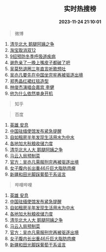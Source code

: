 <div align="center"><h2>实时热搜榜</h2><h4>2023-11-24 21:10:01</h4></div>

> 微博  

1. [清华北大 鹅腿阿姨之争](https://s.weibo.com/weibo?q=%E6%B8%85%E5%8D%8E%E5%8C%97%E5%A4%A7%20%E9%B9%85%E8%85%BF%E9%98%BF%E5%A7%A8%E4%B9%8B%E4%BA%89&t=31&band_rank=1&Refer=top)<br />
2. [淘宝取消双12](https://s.weibo.com/weibo?q=%23%E6%B7%98%E5%AE%9D%E5%8F%96%E6%B6%88%E5%8F%8C12%23&t=31&band_rank=2&Refer=top)<br />
3. [9招预防冬季呼吸道疾病](https://s.weibo.com/weibo?q=%239%E6%8B%9B%E9%A2%84%E9%98%B2%E5%86%AC%E5%AD%A3%E5%91%BC%E5%90%B8%E9%81%93%E7%96%BE%E7%97%85%23&t=31&band_rank=3&Refer=top)<br />
4. [谢危亲了一晚上嘴皮子都破了吧](https://s.weibo.com/weibo?q=%23%E8%B0%A2%E5%8D%B1%E4%BA%B2%E4%BA%86%E4%B8%80%E6%99%9A%E4%B8%8A%E5%98%B4%E7%9A%AE%E5%AD%90%E9%83%BD%E7%A0%B4%E4%BA%86%E5%90%A7%23&t=31&band_rank=4&Refer=top)<br />
5. [吴莫愁退圈三年直言听歌想吐](https://s.weibo.com/weibo?q=%23%E5%90%B4%E8%8E%AB%E6%84%81%E9%80%80%E5%9C%88%E4%B8%89%E5%B9%B4%E7%9B%B4%E8%A8%80%E5%90%AC%E6%AD%8C%E6%83%B3%E5%90%90%23&t=31&band_rank=5&Refer=top)<br />
6. [吴亦凡要先在中国坐完牢再被驱逐出境](https://s.weibo.com/weibo?q=%23%E5%90%B4%E4%BA%A6%E5%87%A1%E8%A6%81%E5%85%88%E5%9C%A8%E4%B8%AD%E5%9B%BD%E5%9D%90%E5%AE%8C%E7%89%A2%E5%86%8D%E8%A2%AB%E9%A9%B1%E9%80%90%E5%87%BA%E5%A2%83%23&t=31&band_rank=6&Refer=top)<br />
7. [郑秀晶红裙红毯造型](https://s.weibo.com/weibo?q=%23%E9%83%91%E7%A7%80%E6%99%B6%E7%BA%A2%E8%A3%99%E7%BA%A2%E6%AF%AF%E9%80%A0%E5%9E%8B%23&t=31&band_rank=7&Refer=top)<br />
8. [林俊杰演唱会嘉宾 李健](https://s.weibo.com/weibo?q=%E6%9E%97%E4%BF%8A%E6%9D%B0%E6%BC%94%E5%94%B1%E4%BC%9A%E5%98%89%E5%AE%BE%20%E6%9D%8E%E5%81%A5&t=31&band_rank=8&Refer=top)<br />
9. [他为什么依然单身开机](https://s.weibo.com/weibo?q=%23%E4%BB%96%E4%B8%BA%E4%BB%80%E4%B9%88%E4%BE%9D%E7%84%B6%E5%8D%95%E8%BA%AB%E5%BC%80%E6%9C%BA%23&t=31&band_rank=9&Refer=top)<br />

> 知乎  


> 百度  

1. [英雄 安息](https://www.baidu.com/s?wd=%E8%8B%B1%E9%9B%84+%E5%AE%89%E6%81%AF&sa=fyb_news&rsv_dl=fyb_news)<br />
2. [中国驻缅使馆发布紧急提醒](https://www.baidu.com/s?wd=%E4%B8%AD%E5%9B%BD%E9%A9%BB%E7%BC%85%E4%BD%BF%E9%A6%86%E5%8F%91%E5%B8%83%E7%B4%A7%E6%80%A5%E6%8F%90%E9%86%92&sa=fyb_news&rsv_dl=fyb_news)<br />
3. [自如租房半年发现生活用水为中水](https://www.baidu.com/s?wd=%E8%87%AA%E5%A6%82%E7%A7%9F%E6%88%BF%E5%8D%8A%E5%B9%B4%E5%8F%91%E7%8E%B0%E7%94%9F%E6%B4%BB%E7%94%A8%E6%B0%B4%E4%B8%BA%E4%B8%AD%E6%B0%B4&sa=fyb_news&rsv_dl=fyb_news)<br />
4. [各地加大秋粮收储力度](https://www.baidu.com/s?wd=%E5%90%84%E5%9C%B0%E5%8A%A0%E5%A4%A7%E7%A7%8B%E7%B2%AE%E6%94%B6%E5%82%A8%E5%8A%9B%E5%BA%A6&sa=fyb_news&rsv_dl=fyb_news)<br />
5. [清华北大人大 鹅腿阿姨之争](https://www.baidu.com/s?wd=%E6%B8%85%E5%8D%8E%E5%8C%97%E5%A4%A7%E4%BA%BA%E5%A4%A7+%E9%B9%85%E8%85%BF%E9%98%BF%E5%A7%A8%E4%B9%8B%E4%BA%89&sa=fyb_news&rsv_dl=fyb_news)<br />
6. [马云入局预制菜](https://www.baidu.com/s?wd=%E9%A9%AC%E4%BA%91%E5%85%A5%E5%B1%80%E9%A2%84%E5%88%B6%E8%8F%9C&sa=fyb_news&rsv_dl=fyb_news)<br />
7. [官方：吴亦凡需服刑完再被驱逐出境](https://www.baidu.com/s?wd=%E5%AE%98%E6%96%B9%EF%BC%9A%E5%90%B4%E4%BA%A6%E5%87%A1%E9%9C%80%E6%9C%8D%E5%88%91%E5%AE%8C%E5%86%8D%E8%A2%AB%E9%A9%B1%E9%80%90%E5%87%BA%E5%A2%83&sa=fyb_news&rsv_dl=fyb_news)<br />
8. [女子腹内长出重46斤巨大脂肪肉瘤](https://www.baidu.com/s?wd=%E5%A5%B3%E5%AD%90%E8%85%B9%E5%86%85%E9%95%BF%E5%87%BA%E9%87%8D46%E6%96%A4%E5%B7%A8%E5%A4%A7%E8%84%82%E8%82%AA%E8%82%89%E7%98%A4&sa=fyb_news&rsv_dl=fyb_news)<br />
9. [新疆和田光脚踩葡萄干系谣言](https://www.baidu.com/s?wd=%E6%96%B0%E7%96%86%E5%92%8C%E7%94%B0%E5%85%89%E8%84%9A%E8%B8%A9%E8%91%A1%E8%90%84%E5%B9%B2%E7%B3%BB%E8%B0%A3%E8%A8%80&sa=fyb_news&rsv_dl=fyb_news)<br />

> 哔哩哔哩  

1. [英雄 安息](https://www.baidu.com/s?wd=%E8%8B%B1%E9%9B%84+%E5%AE%89%E6%81%AF&sa=fyb_news&rsv_dl=fyb_news)<br />
2. [中国驻缅使馆发布紧急提醒](https://www.baidu.com/s?wd=%E4%B8%AD%E5%9B%BD%E9%A9%BB%E7%BC%85%E4%BD%BF%E9%A6%86%E5%8F%91%E5%B8%83%E7%B4%A7%E6%80%A5%E6%8F%90%E9%86%92&sa=fyb_news&rsv_dl=fyb_news)<br />
3. [自如租房半年发现生活用水为中水](https://www.baidu.com/s?wd=%E8%87%AA%E5%A6%82%E7%A7%9F%E6%88%BF%E5%8D%8A%E5%B9%B4%E5%8F%91%E7%8E%B0%E7%94%9F%E6%B4%BB%E7%94%A8%E6%B0%B4%E4%B8%BA%E4%B8%AD%E6%B0%B4&sa=fyb_news&rsv_dl=fyb_news)<br />
4. [各地加大秋粮收储力度](https://www.baidu.com/s?wd=%E5%90%84%E5%9C%B0%E5%8A%A0%E5%A4%A7%E7%A7%8B%E7%B2%AE%E6%94%B6%E5%82%A8%E5%8A%9B%E5%BA%A6&sa=fyb_news&rsv_dl=fyb_news)<br />
5. [清华北大人大 鹅腿阿姨之争](https://www.baidu.com/s?wd=%E6%B8%85%E5%8D%8E%E5%8C%97%E5%A4%A7%E4%BA%BA%E5%A4%A7+%E9%B9%85%E8%85%BF%E9%98%BF%E5%A7%A8%E4%B9%8B%E4%BA%89&sa=fyb_news&rsv_dl=fyb_news)<br />
6. [马云入局预制菜](https://www.baidu.com/s?wd=%E9%A9%AC%E4%BA%91%E5%85%A5%E5%B1%80%E9%A2%84%E5%88%B6%E8%8F%9C&sa=fyb_news&rsv_dl=fyb_news)<br />
7. [官方：吴亦凡需服刑完再被驱逐出境](https://www.baidu.com/s?wd=%E5%AE%98%E6%96%B9%EF%BC%9A%E5%90%B4%E4%BA%A6%E5%87%A1%E9%9C%80%E6%9C%8D%E5%88%91%E5%AE%8C%E5%86%8D%E8%A2%AB%E9%A9%B1%E9%80%90%E5%87%BA%E5%A2%83&sa=fyb_news&rsv_dl=fyb_news)<br />
8. [女子腹内长出重46斤巨大脂肪肉瘤](https://www.baidu.com/s?wd=%E5%A5%B3%E5%AD%90%E8%85%B9%E5%86%85%E9%95%BF%E5%87%BA%E9%87%8D46%E6%96%A4%E5%B7%A8%E5%A4%A7%E8%84%82%E8%82%AA%E8%82%89%E7%98%A4&sa=fyb_news&rsv_dl=fyb_news)<br />
9. [新疆和田光脚踩葡萄干系谣言](https://www.baidu.com/s?wd=%E6%96%B0%E7%96%86%E5%92%8C%E7%94%B0%E5%85%89%E8%84%9A%E8%B8%A9%E8%91%A1%E8%90%84%E5%B9%B2%E7%B3%BB%E8%B0%A3%E8%A8%80&sa=fyb_news&rsv_dl=fyb_news)<br />
